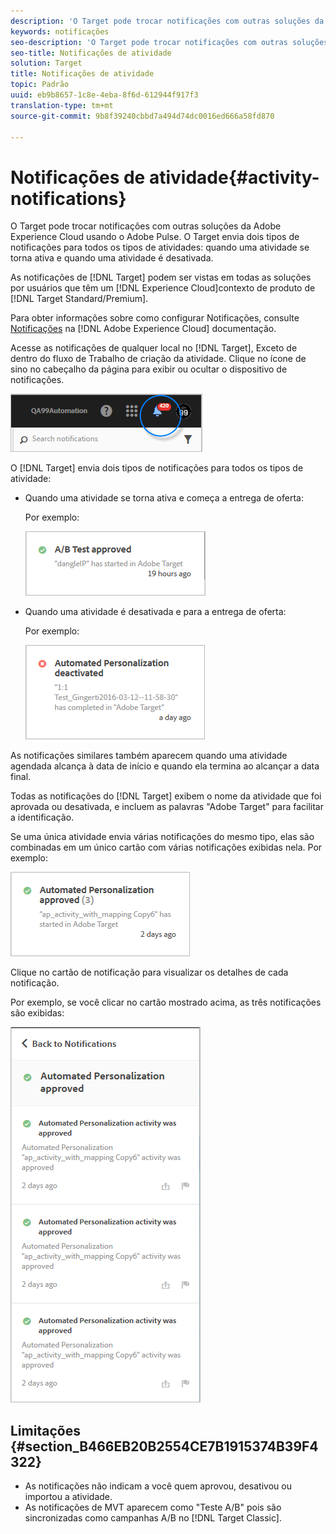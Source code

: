 ```yaml
---
description: 'O Target pode trocar notificações com outras soluções da Adobe Experience Cloud usando o Adobe Pulse. O Target envia dois tipos de notificações para todos os tipos de atividades: quando uma atividade se torna ativa e quando uma atividade é desativada.'
keywords: notificações
seo-description: 'O Target pode trocar notificações com outras soluções da Adobe Experience Cloud usando o Adobe Pulse. O Target envia dois tipos de notificações para todos os tipos de atividades: quando uma atividade se torna ativa e quando uma atividade é desativada.'
seo-title: Notificações de atividade
solution: Target
title: Notificações de atividade
topic: Padrão
uuid: eb9b8657-1c8e-4eba-8f6d-612944f917f3
translation-type: tm+mt
source-git-commit: 9b8f39240cbbd7a494d74dc0016ed666a58fd870

---
```



# Notificações de atividade{#activity-notifications}

O Target pode trocar notificações com outras soluções da Adobe Experience Cloud usando o Adobe Pulse. O Target envia dois tipos de notificações para todos os tipos de atividades: quando uma atividade se torna ativa e quando uma atividade é desativada.

As notificações de [!DNL Target] podem ser vistas em todas as soluções por usuários que têm um [!DNL Experience Cloud]contexto de produto de [!DNL Target Standard/Premium].

Para obter informações sobre como configurar Notificações, consulte [Notificações](https://marketing.adobe.com/resources/help/en_US/mcloud/notifications.html) na [!DNL Adobe Experience Cloud] documentação.

Acesse as notificações de qualquer local no [!DNL Target], Exceto de dentro do fluxo de Trabalho de criação da atividade. Clique no ícone de sino no cabeçalho da página para exibir ou ocultar o dispositivo de notificações.

![](assets/notifications-shell.png)

O [!DNL Target] envia dois tipos de notificações para todos os tipos de atividade:

* Quando uma atividade se torna ativa e começa a entrega de oferta:

   Por exemplo:

   ![](assets/notif_app.png)

* Quando uma atividade é desativada e para a entrega de oferta:

   Por exemplo:

   ![](assets/notif-deact.png)

As notificações similares também aparecem quando uma atividade agendada alcança à data de início e quando ela termina ao alcançar a data final.

Todas as notificações do [!DNL Target] exibem o nome da atividade que foi aprovada ou desativada, e incluem as palavras &quot;Adobe Target&quot; para facilitar a identificação.

Se uma única atividade envia várias notificações do mesmo tipo, elas são combinadas em um único cartão com várias notificações exibidas nela. Por exemplo:

![](assets/notif-multi.png)

Clique no cartão de notificação para visualizar os detalhes de cada notificação.

Por exemplo, se você clicar no cartão mostrado acima, as três notificações são exibidas:

![](assets/notif-multi-open.png)

## Limitações {#section_B466EB20B2554CE7B1915374B39F4322}

* As notificações não indicam a você quem aprovou, desativou ou importou a atividade.
* As notificações de MVT aparecem como &quot;Teste A/B&quot; pois são sincronizadas como campanhas A/B no [!DNL Target Classic].

